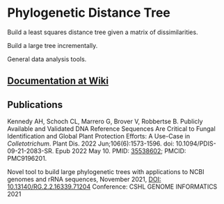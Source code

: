 # Phylogenetic Distance Tree

Build a least squares distance tree given a matrix of dissimilarities.

Build a large tree incrementally.

General data analysis tools.

## [Documentation at Wiki](https://github.com/ncbi/tree-tool/wiki)

## Publications
Kennedy AH, Schoch CL, Marrero G, Brover V, Robbertse B. 
Publicly Available and Validated DNA Reference Sequences Are Critical to Fungal Identification and Global Plant Protection Efforts: A Use-Case in _Colletotrichum_. Plant Dis. 2022 Jun;106(6):1573-1596. doi: 10.1094/PDIS-09-21-2083-SR. Epub 2022 May 10. PMID: [35538602](https://pubmed.ncbi.nlm.nih.gov/35538602/); PMCID: PMC9196201.

Novel tool to build large phylogenetic trees with applications to NCBI genomes and rRNA sequences,
November 2021,
[DOI: 10.13140/RG.2.2.16339.71204](https://www.researchgate.net/publication/355982339_Novel_tool_to_build_large_phylogenetic_trees_with_applications_to_NCBI_genomes_and_rRNA_sequences?channel=doi&linkId=6188627bd7d1af224bc54e3a&showFulltext=true)
Conference: CSHL GENOME INFORMATICS 2021
